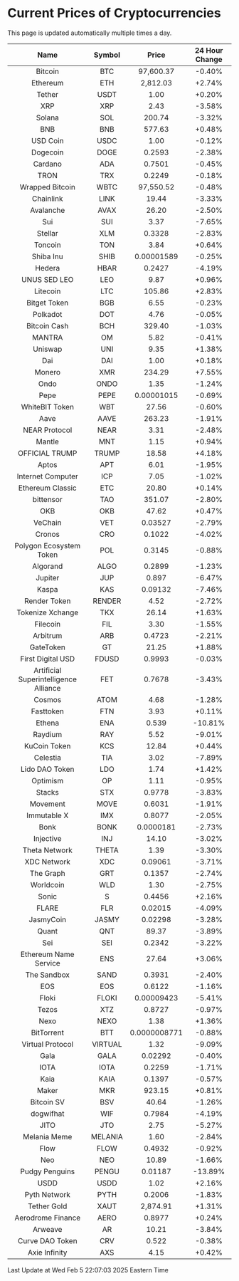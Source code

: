 # Current Prices of Cryptocurrencies
This page is updated automatically multiple times a day.

| Name | Symbol | Price | 24 Hour Change |
| :---: |:---:| :---: | :---: |
| Bitcoin | BTC | 97,600.37 | -0.40% |
| Ethereum | ETH | 2,812.03 | +2.74% |
| Tether | USDT | 1.00 | +0.20% |
| XRP | XRP | 2.43 | -3.58% |
| Solana | SOL | 200.74 | -3.32% |
| BNB | BNB | 577.63 | +0.48% |
| USD Coin | USDC | 1.00 | -0.12% |
| Dogecoin | DOGE | 0.2593 | -2.38% |
| Cardano | ADA | 0.7501 | -0.45% |
| TRON | TRX | 0.2249 | -0.18% |
| Wrapped Bitcoin | WBTC | 97,550.52 | -0.48% |
| Chainlink | LINK | 19.44 | -3.33% |
| Avalanche | AVAX | 26.20 | -2.50% |
| Sui | SUI | 3.37 | -7.65% |
| Stellar | XLM | 0.3328 | -2.83% |
| Toncoin | TON | 3.84 | +0.64% |
| Shiba Inu | SHIB | 0.00001589 | -0.25% |
| Hedera | HBAR | 0.2427 | -4.19% |
| UNUS SED LEO | LEO | 9.87 | +0.96% |
| Litecoin | LTC | 105.86 | +2.83% |
| Bitget Token | BGB | 6.55 | -0.23% |
| Polkadot | DOT | 4.76 | -0.05% |
| Bitcoin Cash | BCH | 329.40 | -1.03% |
| MANTRA | OM | 5.82 | -0.41% |
| Uniswap | UNI | 9.35 | +1.38% |
| Dai | DAI | 1.00 | +0.18% |
| Monero | XMR | 234.29 | +7.55% |
| Ondo | ONDO | 1.35 | -1.24% |
| Pepe | PEPE | 0.00001015 | -0.69% |
| WhiteBIT Token | WBT | 27.56 | -0.60% |
| Aave | AAVE | 263.23 | -1.91% |
| NEAR Protocol | NEAR | 3.31 | -2.48% |
| Mantle | MNT | 1.15 | +0.94% |
| OFFICIAL TRUMP | TRUMP | 18.58 | +4.18% |
| Aptos | APT | 6.01 | -1.95% |
| Internet Computer | ICP | 7.05 | -1.02% |
| Ethereum Classic | ETC | 20.80 | +0.14% |
| bittensor | TAO | 351.07 | -2.80% |
| OKB | OKB | 47.62 | +0.47% |
| VeChain | VET | 0.03527 | -2.79% |
| Cronos | CRO | 0.1022 | -4.02% |
| Polygon Ecosystem Token | POL | 0.3145 | -0.88% |
| Algorand | ALGO | 0.2899 | -1.23% |
| Jupiter | JUP | 0.897 | -6.47% |
| Kaspa | KAS | 0.09132 | -7.46% |
| Render Token | RENDER | 4.52 | -2.72% |
| Tokenize Xchange | TKX | 26.14 | +1.63% |
| Filecoin | FIL | 3.30 | -1.55% |
| Arbitrum | ARB | 0.4723 | -2.21% |
| GateToken | GT | 21.25 | +1.88% |
| First Digital USD | FDUSD | 0.9993 | -0.03% |
| Artificial Superintelligence Alliance | FET | 0.7678 | -3.43% |
| Cosmos | ATOM | 4.68 | -1.28% |
| Fasttoken | FTN | 3.93 | +0.11% |
| Ethena | ENA | 0.539 | -10.81% |
| Raydium | RAY | 5.52 | -9.01% |
| KuCoin Token | KCS | 12.84 | +0.44% |
| Celestia | TIA | 3.02 | -7.89% |
| Lido DAO Token | LDO | 1.74 | +1.42% |
| Optimism | OP | 1.11 | -0.95% |
| Stacks | STX | 0.9778 | -3.83% |
| Movement | MOVE | 0.6031 | -1.91% |
| Immutable X | IMX | 0.8077 | -2.05% |
| Bonk | BONK | 0.0000181 | -2.73% |
| Injective | INJ | 14.10 | -3.02% |
| Theta Network | THETA | 1.39 | -3.30% |
| XDC Network | XDC | 0.09061 | -3.71% |
| The Graph | GRT | 0.1357 | -2.74% |
| Worldcoin | WLD | 1.30 | -2.75% |
| Sonic | S | 0.4456 | +2.16% |
| FLARE | FLR | 0.02015 | -4.09% |
| JasmyCoin | JASMY | 0.02298 | -3.28% |
| Quant | QNT | 89.37 | -3.89% |
| Sei | SEI | 0.2342 | -3.22% |
| Ethereum Name Service | ENS | 27.64 | +3.06% |
| The Sandbox | SAND | 0.3931 | -2.40% |
| EOS | EOS | 0.6122 | -1.16% |
| Floki | FLOKI | 0.00009423 | -5.41% |
| Tezos | XTZ | 0.8727 | -0.97% |
| Nexo | NEXO | 1.38 | +1.36% |
| BitTorrent | BTT | 0.0000008771 | -0.88% |
| Virtual Protocol | VIRTUAL | 1.32 | -9.09% |
| Gala | GALA | 0.02292 | -0.40% |
| IOTA | IOTA | 0.2259 | -1.71% |
| Kaia | KAIA | 0.1397 | -0.57% |
| Maker | MKR | 923.15 | +0.81% |
| Bitcoin SV | BSV | 40.64 | -1.26% |
| dogwifhat | WIF | 0.7984 | -4.19% |
| JITO | JTO | 2.75 | -5.27% |
| Melania Meme | MELANIA | 1.60 | -2.84% |
| Flow | FLOW | 0.4932 | -0.92% |
| Neo | NEO | 10.89 | -1.66% |
| Pudgy Penguins | PENGU | 0.01187 | -13.89% |
| USDD | USDD | 1.02 | +2.16% |
| Pyth Network | PYTH | 0.2006 | -1.83% |
| Tether Gold | XAUT | 2,874.91 | +1.31% |
| Aerodrome Finance | AERO | 0.8977 | +0.24% |
| Arweave | AR | 10.21 | -3.84% |
| Curve DAO Token | CRV | 0.522 | -0.38% |
| Axie Infinity | AXS | 4.15 | +0.42% |

Last Update at Wed Feb  5 22:07:03 2025 Eastern Time